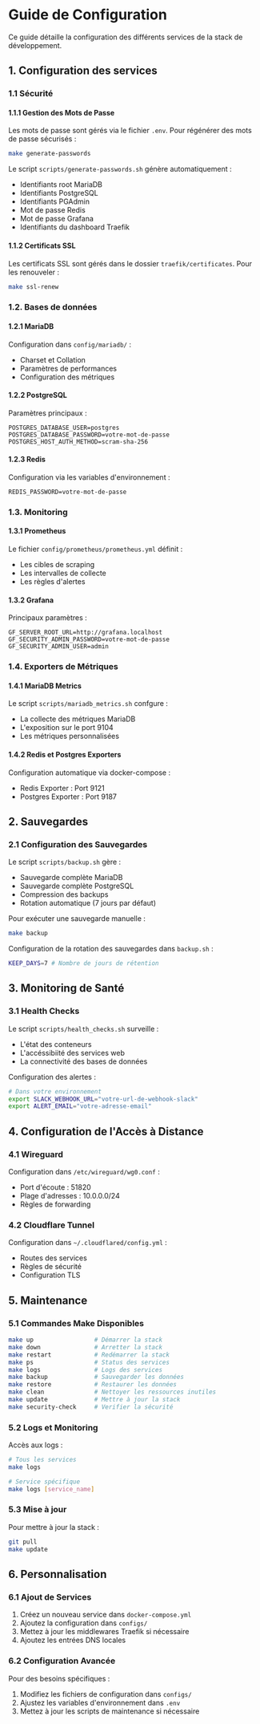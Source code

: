 # Guide de Configuration

Ce guide détaille la configuration des différents services de la stack de développement.

## 1. Configuration des services

### 1.1 Sécurité

#### 1.1.1 Gestion des Mots de Passe

Les mots de passe sont gérés via le fichier `.env`. Pour régénérer des mots de passe sécurisés :

```bash
make generate-passwords
```

Le script `scripts/generate-passwords.sh` génère automatiquement :
- Identifiants root MariaDB
- Identifiants PostgreSQL
- Identifiants PGAdmin
- Mot de passe Redis
- Mot de passe Grafana
- Identifiants du dashboard Traefik

#### 1.1.2 Certificats SSL

Les certificats SSL sont gérés dans le dossier `traefik/certificates`. Pour les renouveler :

```bash
make ssl-renew
```

### 1.2. Bases de données

#### 1.2.1 MariaDB

Configuration dans `config/mariadb/` :
- Charset et Collation
- Paramètres de performances
- Configuration des métriques

#### 1.2.2 PostgreSQL

Paramètres principaux :
```env
POSTGRES_DATABASE_USER=postgres
POSTGRES_DATABASE_PASSWORD=votre-mot-de-passe
POSTGRES_HOST_AUTH_METHOD=scram-sha-256
```

#### 1.2.3 Redis

Configuration via les variables d'environnement :
```env
REDIS_PASSWORD=votre-mot-de-passe
```

### 1.3. Monitoring

#### 1.3.1 Prometheus

Le fichier `config/prometheus/prometheus.yml` définit :
- Les cibles de scraping
- Les intervalles de collecte
- Les règles d'alertes

#### 1.3.2 Grafana

Principaux paramètres :
```env
GF_SERVER_ROOT_URL=http://grafana.localhost
GF_SECURITY_ADMIN_PASSWORD=votre-mot-de-passe
GF_SECURITY_ADMIN_USER=admin
```

### 1.4. Exporters de Métriques

#### 1.4.1 MariaDB Metrics

Le script `scripts/mariadb_metrics.sh` confgure :
- La collecte des métriques MariaDB
- L'exposition sur le port 9104
- Les métriques personnalisées

#### 1.4.2 Redis et Postgres Exporters

Configuration automatique via docker-compose :
- Redis Exporter : Port 9121
- Postgres Exporter : Port 9187

## 2. Sauvegardes

### 2.1 Configuration des Sauvegardes

Le script `scripts/backup.sh` gère :
- Sauvegarde complète MariaDB
- Sauvegarde complète PostgreSQL
- Compression des backups
- Rotation automatique (7 jours par défaut)

Pour exécuter une sauvegarde manuelle :

```bash
make backup
```

Configuration de la rotation des sauvegardes dans `backup.sh` :
```bash
KEEP_DAYS=7 # Nombre de jours de rétention
```

## 3. Monitoring de Santé

### 3.1 Health Checks

Le script `scripts/health_checks.sh` surveille :
- L'état des conteneurs
- L'accéssibiité des services web
- La connectivité des bases de données

Configuration des alertes :
```bash
# Dans votre environnement
export SLACK_WEBHOOK_URL="votre-url-de-webhook-slack"
export ALERT_EMAIL="votre-adresse-email"
```

## 4. Configuration de l'Accès à Distance

### 4.1 Wireguard

Configuration dans `/etc/wireguard/wg0.conf` :
- Port d'écoute : 51820
- Plage d'adresses : 10.0.0.0/24
- Règles de forwarding

### 4.2 Cloudflare Tunnel

Configuration dans `~/.cloudflared/config.yml` :
- Routes des services
- Règles de sécurité
- Configuration TLS

## 5. Maintenance

### 5.1 Commandes Make Disponibles

```bash
make up                 # Démarrer la stack
make down               # Arretter la stack
make restart            # Redémarrer la stack
make ps                 # Status des services
make logs               # Logs des services
make backup             # Sauvegarder les données
make restore            # Restaurer les données
make clean              # Nettoyer les ressources inutiles
make update             # Mettre à jour la stack
make security-check     # Verifier la sécurité
```

### 5.2 Logs et Monitoring

Accès aux logs :
```bash
# Tous les services
make logs

# Service spécifique
make logs [service_name]
```

### 5.3 Mise à jour

Pour mettre à jour la stack :

```bash
git pull
make update
```

## 6. Personnalisation

### 6.1 Ajout de Services

1. Créez un nouveau service dans `docker-compose.yml`
2. Ajoutez la configuration dans `configs/`
3. Mettez à jour les middlewares Traefik si nécessaire
4. Ajoutez les entrées DNS locales

### 6.2 Configuration Avancée

Pour des besoins spécifiques :

1. Modifiez les fichiers de configuration dans `configs/`
2. Ajustez les variables d'environnement dans `.env`
3. Mettez à jour les scripts de maintenance si nécessaire